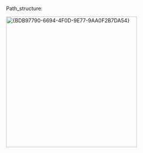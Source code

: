 Path_structure:

<img width="358" alt="{BDB97790-6694-4F0D-9E77-9AA0F2B7DA54}" src="https://github.com/user-attachments/assets/2f10ef26-1413-4694-9e53-86f89d0aed49" />
